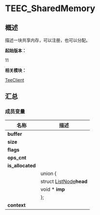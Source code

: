 # TEEC_SharedMemory


## 概述

描述一块共享内存，可以注册，也可以分配。

**起始版本：**

11

**相关模块：**

[TeeClient](_tee_client.md)


## 汇总


### 成员变量

| 名称 | 描述 | 
| -------- | -------- |
| **buffer** |  | 
| **size** |  | 
| **flags** |  | 
| **ops_cnt** |  | 
| **is_allocated** |  | 
|  | union { | 
|  | struct [ListNode](_list_node.md)**head** | 
|  | void \*   **imp** | 
|  | }; | 
| **context** |  | 
